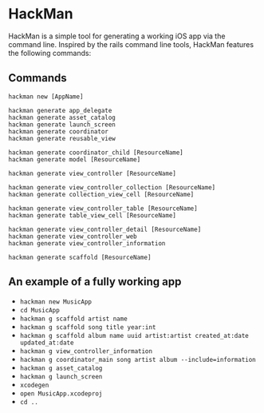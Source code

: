 # HackMan

HackMan is a simple tool for generating a working iOS app via the command line.
Inspired by the rails command line tools, HackMan features the following commands:

## Commands

```
hackman new [AppName]

hackman generate app_delegate
hackman generate asset_catalog
hackman generate launch_screen
hackman generate coordinator
hackman generate reusable_view

hackman generate coordinator_child [ResourceName]
hackman generate model [ResourceName]

hackman generate view_controller [ResourceName]

hackman generate view_controller_collection [ResourceName]
hackman generate collection_view_cell [ResourceName]

hackman generate view_controller_table [ResourceName]
hackman generate table_view_cell [ResourceName] 

hackman generate view_controller_detail [ResourceName]
hackman generate view_controller_web
hackman generate view_controller_information

hackman generate scaffold [ResourceName]
```

## An example of a fully working app

* `hackman new MusicApp`
* `cd MusicApp`
* `hackman g scaffold artist name`
* `hackman g scaffold song title year:int`
* `hackman g scaffold album name uuid artist:artist created_at:date updated_at:date`
* `hackman g view_controller_information`
* `hackman g coordinator_main song artist album --include=information`
* `hackman g asset_catalog`
* `hackman g launch_screen`
* `xcodegen`
* `open MusicApp.xcodeproj`
* `cd ..`
